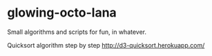 glowing-octo-lana
=================

Small algorithms and scripts for fun, in whatever.

Quicksort algorithm step by step http://d3-quicksort.herokuapp.com/
